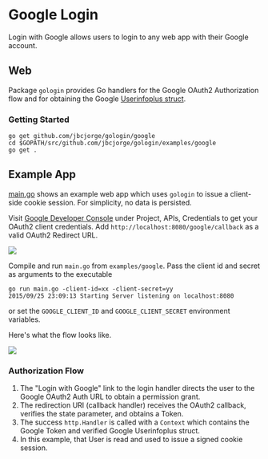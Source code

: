 
# Google Login

Login with Google allows users to login to any web app with their Google account.

## Web

Package `gologin` provides Go handlers for the Google OAuth2 Authorization flow and for obtaining the Google [Userinfoplus struct](https://godoc.org/google.golang.org/api/oauth2/v2#Userinfoplus).

### Getting Started

    go get github.com/jbcjorge/gologin/google
    cd $GOPATH/src/github.com/jbcjorge/gologin/examples/google
    go get .

## Example App

[main.go](main.go) shows an example web app which uses `gologin` to issue a client-side cookie session. For simplicity, no data is persisted.

Visit [Google Developer Console](https://console.cloud.google.com) under Project, APIs, Credentials to get your OAuth2 client credentials. Add `http://localhost:8080/google/callback` as a valid OAuth2 Redirect URL.

<img src="https://storage.googleapis.com/dghubble/google-valid-callback.png">

Compile and run `main.go` from `examples/google`. Pass the client id and secret as arguments to the executable

    go run main.go -client-id=xx -client-secret=yy
    2015/09/25 23:09:13 Starting Server listening on localhost:8080

or set the `GOOGLE_CLIENT_ID` and `GOOGLE_CLIENT_SECRET` environment variables.

Here's what the flow looks like.

<img src="https://storage.googleapis.com/dghubble/google-web-login.gif">

### Authorization Flow

1. The "Login with Google" link to the login handler directs the user to the Google OAuth2 Auth URL to obtain a permission grant.
2. The redirection URI (callback handler) receives the OAuth2 callback, verifies the state parameter, and obtains a Token.
3. The success `http.Handler` is called with a `Context` which contains the Google Token and verified Google Userinfoplus struct.
4. In this example, that User is read and used to issue a signed cookie session.


